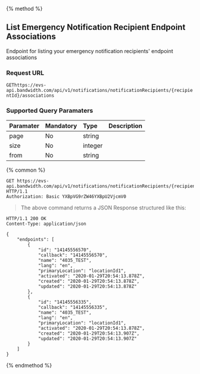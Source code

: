 {% method %}

## List Emergency Notification Recipient Endpoint Associations

Endpoint for listing your emergency notification recipients' endpoint associations

### Request URL

<code class="get">GET</code>`https://evs-api.bandwidth.com/api/v1/notifications/notificationRecipients/{recipientId}/associations`

### Supported Query Paramaters
| Paramater  | Mandatory | Type    | Description |
|:-----------|:----------|:--------|:------------|
| page       | No        | string  |  |
| size       | No        | integer |  |
| from       | No        | string  |  |

{% common %}

<!--{% sample lang='http' %}-->

```http
GET https://evs-api.bandwidth.com/api/v1/notifications/notificationRecipients/{recipientId}/associations HTTP/1.1
Authorization: Basic YXBpVG9rZW46YXBpU2VjcmV0
```
> The above command returns a JSON Response structured like this:

```http
HTTP/1.1 200 OK
Content-Type: application/json

{
    "endpoints": [
        {
            "id": "14145556570",
            "callback": "14145556570",
            "name": "4035_TEST",
            "lang": "en",
            "primaryLocation": "locationId1",
            "activated": "2020-01-29T20:54:13.878Z",
            "created": "2020-01-29T20:54:13.878Z",
            "updated": "2020-01-29T20:54:13.878Z"
        },
        {
            "id": "14145556335",
            "callback": "14145556335",
            "name": "4035_TEST",
            "lang": "en",
            "primaryLocation": "locationId1",
            "activated": "2020-01-29T20:54:13.878Z",
            "created": "2020-01-29T20:54:13.907Z",
            "updated": "2020-01-29T20:54:13.907Z"
        }
    ]
}
```

{% endmethod %}
